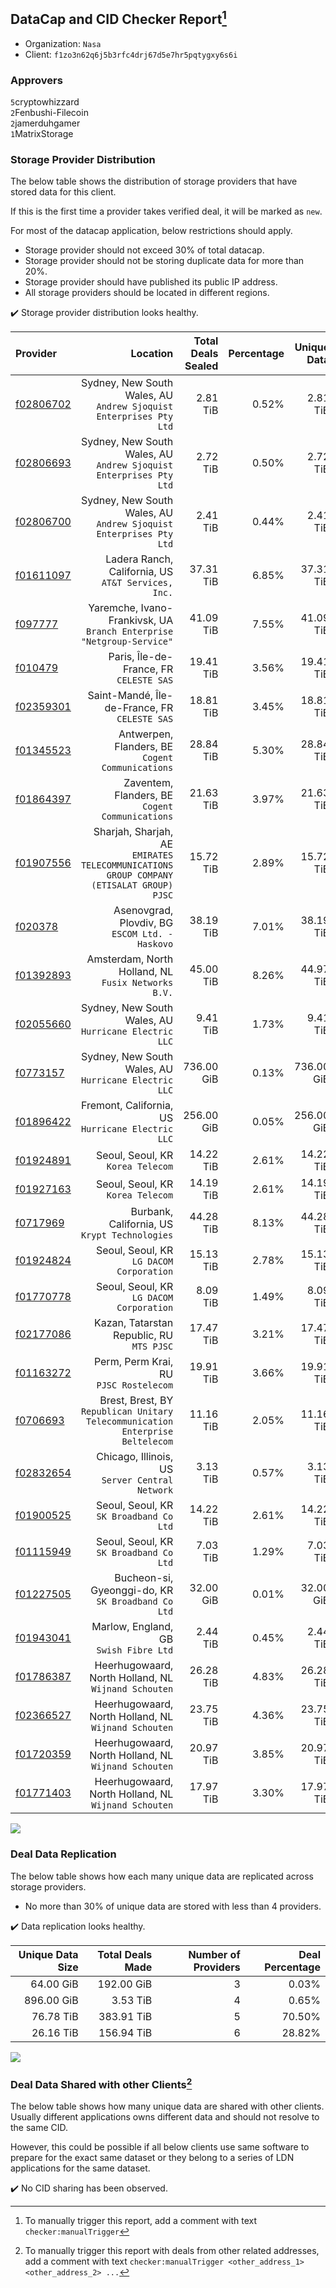 ## DataCap and CID Checker Report[^1]
 - Organization: `Nasa`
 - Client: `f1zo3n62q6j5b3rfc4drj67d5e7hr5pqtygxy6s6i`
### Approvers
`5`cryptowhizzard<br/>`2`Fenbushi-Filecoin<br/>`2`jamerduhgamer<br/>`1`MatrixStorage


### Storage Provider Distribution
The below table shows the distribution of storage providers that have stored data for this client.

If this is the first time a provider takes verified deal, it will be marked as `new`.

For most of the datacap application, below restrictions should apply.
 - Storage provider should not exceed 30% of total datacap.
 - Storage provider should not be storing duplicate data for more than 20%.
 - Storage provider should have published its public IP address.
 - All storage providers should be located in different regions.

✔️ Storage provider distribution looks healthy.

| Provider                                              |                                                                                   Location | Total Deals Sealed | Percentage | Unique Data | Duplicate Deals |
| :---------------------------------------------------- | -----------------------------------------------------------------------------------------: | -----------------: | ---------: | ----------: | --------------: |
| [f02806702](https://filfox.info/en/address/f02806702) |                      Sydney, New South Wales, AU<br/>`Andrew Sjoquist Enterprises Pty Ltd` |           2.81 TiB |      0.52% |    2.81 TiB |           0.00% |
| [f02806693](https://filfox.info/en/address/f02806693) |                      Sydney, New South Wales, AU<br/>`Andrew Sjoquist Enterprises Pty Ltd` |           2.72 TiB |      0.50% |    2.72 TiB |           0.00% |
| [f02806700](https://filfox.info/en/address/f02806700) |                      Sydney, New South Wales, AU<br/>`Andrew Sjoquist Enterprises Pty Ltd` |           2.41 TiB |      0.44% |    2.41 TiB |           0.00% |
| [f01611097](https://filfox.info/en/address/f01611097) |                                     Ladera Ranch, California, US<br/>`AT&T Services, Inc.` |          37.31 TiB |      6.85% |   37.31 TiB |           0.00% |
| [f097777](https://filfox.info/en/address/f097777)     |                   Yaremche, Ivano-Frankivsk, UA<br/>`Branch Enterprise "Netgroup-Service"` |          41.09 TiB |      7.55% |   41.09 TiB |           0.00% |
| [f010479](https://filfox.info/en/address/f010479)     |                                                 Paris, Île-de-France, FR<br/>`CELESTE SAS` |          19.41 TiB |      3.56% |   19.41 TiB |           0.00% |
| [f02359301](https://filfox.info/en/address/f02359301) |                                           Saint-Mandé, Île-de-France, FR<br/>`CELESTE SAS` |          18.81 TiB |      3.45% |   18.81 TiB |           0.00% |
| [f01345523](https://filfox.info/en/address/f01345523) |                                        Antwerpen, Flanders, BE<br/>`Cogent Communications` |          28.84 TiB |      5.30% |   28.84 TiB |           0.00% |
| [f01864397](https://filfox.info/en/address/f01864397) |                                         Zaventem, Flanders, BE<br/>`Cogent Communications` |          21.63 TiB |      3.97% |   21.63 TiB |           0.00% |
| [f01907556](https://filfox.info/en/address/f01907556) | Sharjah, Sharjah, AE<br/>`EMIRATES TELECOMMUNICATIONS GROUP COMPANY (ETISALAT GROUP) PJSC` |          15.72 TiB |      2.89% |   15.72 TiB |           0.00% |
| [f020378](https://filfox.info/en/address/f020378)     |                                         Asenovgrad, Plovdiv, BG<br/>`ESCOM Ltd. - Haskovo` |          38.19 TiB |      7.01% |   38.19 TiB |           0.00% |
| [f01392893](https://filfox.info/en/address/f01392893) |                                     Amsterdam, North Holland, NL<br/>`Fusix Networks B.V.` |          45.00 TiB |      8.26% |   44.97 TiB |           0.07% |
| [f02055660](https://filfox.info/en/address/f02055660) |                                   Sydney, New South Wales, AU<br/>`Hurricane Electric LLC` |           9.41 TiB |      1.73% |    9.41 TiB |           0.00% |
| [f0773157](https://filfox.info/en/address/f0773157)   |                                   Sydney, New South Wales, AU<br/>`Hurricane Electric LLC` |         736.00 GiB |      0.13% |  736.00 GiB |           0.00% |
| [f01896422](https://filfox.info/en/address/f01896422) |                                       Fremont, California, US<br/>`Hurricane Electric LLC` |         256.00 GiB |      0.05% |  256.00 GiB |           0.00% |
| [f01924891](https://filfox.info/en/address/f01924891) |                                                       Seoul, Seoul, KR<br/>`Korea Telecom` |          14.22 TiB |      2.61% |   14.22 TiB |           0.00% |
| [f01927163](https://filfox.info/en/address/f01927163) |                                                       Seoul, Seoul, KR<br/>`Korea Telecom` |          14.19 TiB |      2.61% |   14.19 TiB |           0.00% |
| [f0717969](https://filfox.info/en/address/f0717969)   |                                           Burbank, California, US<br/>`Krypt Technologies` |          44.28 TiB |      8.13% |   44.28 TiB |           0.00% |
| [f01924824](https://filfox.info/en/address/f01924824) |                                                Seoul, Seoul, KR<br/>`LG DACOM Corporation` |          15.13 TiB |      2.78% |   15.13 TiB |           0.00% |
| [f01770778](https://filfox.info/en/address/f01770778) |                                                Seoul, Seoul, KR<br/>`LG DACOM Corporation` |           8.09 TiB |      1.49% |    8.09 TiB |           0.00% |
| [f02177086](https://filfox.info/en/address/f02177086) |                                               Kazan, Tatarstan Republic, RU<br/>`MTS PJSC` |          17.47 TiB |      3.21% |   17.47 TiB |           0.00% |
| [f01163272](https://filfox.info/en/address/f01163272) |                                                  Perm, Perm Krai, RU<br/>`PJSC Rostelecom` |          19.91 TiB |      3.66% |   19.91 TiB |           0.00% |
| [f0706693](https://filfox.info/en/address/f0706693)   |          Brest, Brest, BY<br/>`Republican Unitary Telecommunication Enterprise Beltelecom` |          11.16 TiB |      2.05% |   11.16 TiB |           0.00% |
| [f02832654](https://filfox.info/en/address/f02832654) |                                         Chicago, Illinois, US<br/>`Server Central Network` |           3.13 TiB |      0.57% |    3.13 TiB |           0.00% |
| [f01900525](https://filfox.info/en/address/f01900525) |                                                 Seoul, Seoul, KR<br/>`SK Broadband Co Ltd` |          14.22 TiB |      2.61% |   14.22 TiB |           0.00% |
| [f01115949](https://filfox.info/en/address/f01115949) |                                                 Seoul, Seoul, KR<br/>`SK Broadband Co Ltd` |           7.03 TiB |      1.29% |    7.03 TiB |           0.00% |
| [f01227505](https://filfox.info/en/address/f01227505) |                                      Bucheon-si, Gyeonggi-do, KR<br/>`SK Broadband Co Ltd` |          32.00 GiB |      0.01% |   32.00 GiB |           0.00% |
| [f01943041](https://filfox.info/en/address/f01943041) |                                                  Marlow, England, GB<br/>`Swish Fibre Ltd` |           2.44 TiB |      0.45% |    2.44 TiB |           0.00% |
| [f01786387](https://filfox.info/en/address/f01786387) |                                    Heerhugowaard, North Holland, NL<br/>`Wijnand Schouten` |          26.28 TiB |      4.83% |   26.28 TiB |           0.00% |
| [f02366527](https://filfox.info/en/address/f02366527) |                                    Heerhugowaard, North Holland, NL<br/>`Wijnand Schouten` |          23.75 TiB |      4.36% |   23.75 TiB |           0.00% |
| [f01720359](https://filfox.info/en/address/f01720359) |                                    Heerhugowaard, North Holland, NL<br/>`Wijnand Schouten` |          20.97 TiB |      3.85% |   20.97 TiB |           0.00% |
| [f01771403](https://filfox.info/en/address/f01771403) |                                    Heerhugowaard, North Holland, NL<br/>`Wijnand Schouten` |          17.97 TiB |      3.30% |   17.97 TiB |           0.00% |

<img src="https://raw.githubusercontent.com/data-preservation-programs/filplus-checker-assets/main/filecoin-project/filecoin-plus-large-datasets/issues/2217/1708941206502.png"/>

### Deal Data Replication
The below table shows how each many unique data are replicated across storage providers.

- No more than 30% of unique data are stored with less than 4 providers.

✔️ Data replication looks healthy.

| Unique Data Size | Total Deals Made | Number of Providers | Deal Percentage |
| ---------------: | ---------------: | ------------------: | --------------: |
|        64.00 GiB |       192.00 GiB |                   3 |           0.03% |
|       896.00 GiB |         3.53 TiB |                   4 |           0.65% |
|        76.78 TiB |       383.91 TiB |                   5 |          70.50% |
|        26.16 TiB |       156.94 TiB |                   6 |          28.82% |

<img src="https://raw.githubusercontent.com/data-preservation-programs/filplus-checker-assets/main/filecoin-project/filecoin-plus-large-datasets/issues/2217/1708941207044.png"/>

### Deal Data Shared with other Clients[^3]
The below table shows how many unique data are shared with other clients.
Usually different applications owns different data and should not resolve to the same CID.

However, this could be possible if all below clients use same software to prepare for the exact same dataset or they belong to a series of LDN applications for the same dataset.

✔️ No CID sharing has been observed.

[^1]: To manually trigger this report, add a comment with text `checker:manualTrigger`

[^2]: Deals from those addresses are combined into this report as they are specified with `checker:manualTrigger`

[^3]: To manually trigger this report with deals from other related addresses, add a comment with text `checker:manualTrigger <other_address_1> <other_address_2> ...`
